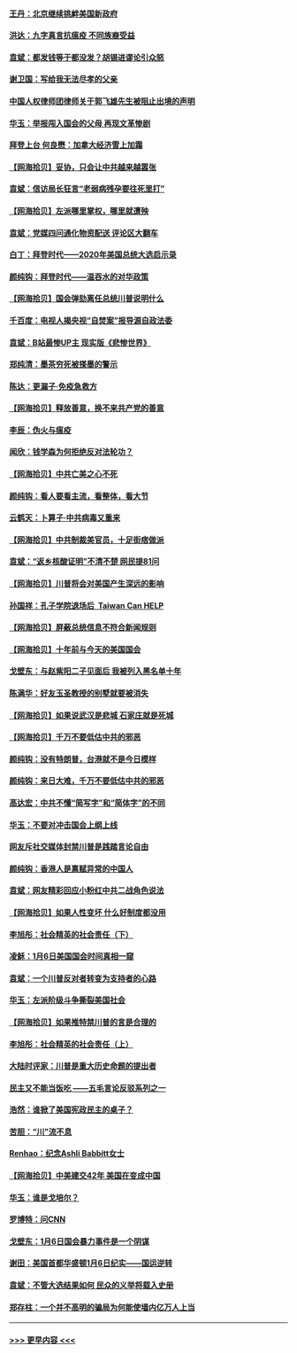 #### [王丹：北京继续挑衅美国新政府](../pages/nsc993/n12722456.md?t=01302002) 
#### [洪达：九字真言抗瘟疫 不同族裔受益](../pages/nsc993/n12722448.md?t=01302002) 
#### [袁斌：都发钱等于都没发？胡锡进谬论引众怒](../pages/nsc993/n12722393.md?t=01302002) 
#### [谢卫国：写给我无法尽孝的父亲](../pages/nsc993/n12720325.md?t=01302002) 
#### [中国人权律师团律师关于郭飞雄先生被阻止出境的声明](../pages/nsc993/n12720203.md?t=01302002) 
#### [华玉：举报闯入国会的父母 再现文革惨剧](../pages/nsc993/n12719070.md?t=01302002) 
#### [拜登上台 何良懋：加拿大经济雪上加霜](../pages/nsc993/n12718943.md?t=01302002) 
#### [【网海拾贝】妥协，只会让中共越来越嚣张](../pages/nsc993/n12717392.md?t=01302002) 
#### [袁斌：信访局长狂言“老弱病残孕要往死里打”](../pages/nsc993/n12717343.md?t=01302002) 
#### [【网海拾贝】左派哪里掌权，哪里就遭殃](../pages/nsc993/n12715009.md?t=01302002) 
#### [袁斌：党媒四问通化物资配送 评论区大翻车](../pages/nsc993/n12714950.md?t=01302002) 
#### [白丁：拜登时代——2020年美国总统大选启示录](../pages/nsc993/n12714920.md?t=01302002) 
#### [颜纯钩：拜登时代——温吞水的对华政策](../pages/nsc993/n12713245.md?t=01302002) 
#### [【网海拾贝】国会弹劾离任总统川普说明什么](../pages/nsc993/n12712816.md?t=01302002) 
#### [千百度：电视人揭央视“自焚案”报导源自政法委](../pages/nsc993/n12709760.md?t=01302002) 
#### [袁斌：B站最惨UP主 现实版《悲惨世界》](../pages/nsc993/n12709686.md?t=01302002) 
#### [郑纯清：墨茶穷死被搽墨的警示](../pages/nsc993/n12709262.md?t=01302002) 
#### [陈达：更漏子·免疫急救方](../pages/nsc993/n12709244.md?t=01302002) 
#### [【网海拾贝】释放善意，换不来共产党的善意](../pages/nsc993/n12708361.md?t=01302002) 
#### [李辰：伪火与瘟疫](../pages/nsc993/n12707981.md?t=01302002) 
#### [闻欣：钱学森为何拒绝反对法轮功？](../pages/nsc993/n12707407.md?t=01302002) 
#### [【网海拾贝】中共亡美之心不死](../pages/nsc993/n12707621.md?t=01302002) 
#### [颜纯钩：看人要看主流，看整体，看大节](../pages/nsc993/n12707536.md?t=01302002) 
#### [云鹤天：卜算子‧中共病毒又重来](../pages/nsc993/n12707408.md?t=01302002) 
#### [【网海拾贝】中共制裁美官员，十足街痞做派](../pages/nsc993/n12705115.md?t=01302002) 
#### [袁斌：“返乡核酸证明”不清不楚 网民提81问](../pages/nsc993/n12704982.md?t=01302002) 
#### [【网海拾贝】川普将会对美国产生深远的影响](../pages/nsc993/n12703045.md?t=01302002) 
#### [孙国祥：孔子学院退场后  Taiwan Can HELP](../pages/nsc993/n12702430.md?t=01302002) 
#### [【网海拾贝】屏蔽总统信息不符合新闻规则](../pages/nsc993/n12699998.md?t=01302002) 
#### [【网海拾贝】十年前与今天的美国国会](../pages/nsc993/n12696993.md?t=01302002) 
#### [戈壁东：与赵紫阳二子见面后 我被列入黑名单十年](../pages/nsc993/n12696215.md?t=01302002) 
#### [陈满华：好友玉圣教授的别墅就要被消失](../pages/nsc993/n12695411.md?t=01302002) 
#### [【网海拾贝】如果说武汉是悲城 石家庄就是死城](../pages/nsc993/n12694589.md?t=01302002) 
#### [【网海拾贝】千万不要低估中共的邪恶](../pages/nsc993/n12692771.md?t=01302002) 
#### [颜纯钩：没有特朗普，台港就不是今日模样](../pages/nsc993/n12692678.md?t=01302002) 
#### [颜纯钩：来日大难，千万不要低估中共的邪恶](../pages/nsc993/n12692080.md?t=01302002) 
#### [高达宏：中共不懂“简写字”和“简体字”的不同](../pages/nsc993/n12692068.md?t=01302002) 
#### [华玉：不要对冲击国会上纲上线](../pages/nsc993/n12689948.md?t=01302002) 
#### [网友斥社交媒体封禁川普是践踏言论自由](../pages/nsc993/n12687482.md?t=01302002) 
#### [颜纯钩：香港人是禀赋异常的中国人](../pages/nsc993/n12685142.md?t=01302002) 
#### [袁斌：网友精彩回应小粉红中共二战角色说法](../pages/nsc993/n12684994.md?t=01302002) 
#### [【网海拾贝】如果人性变坏 什么好制度都没用](../pages/nsc993/n12683000.md?t=01302002) 
#### [李旭彤：社会精英的社会责任（下）](../pages/nsc993/n12680604.md?t=01302002) 
#### [凌稣：1月6日美国国会时间真相一窥](../pages/nsc993/n12682780.md?t=01302002) 
#### [袁斌：一个川普反对者转变为支持者的心路](../pages/nsc993/n12682700.md?t=01302002) 
#### [华玉：左派阶级斗争撕裂美国社会](../pages/nsc993/n12681226.md?t=01302002) 
#### [【网海拾贝】如果推特禁川普的言是合理的](../pages/nsc993/n12681232.md?t=01302002) 
#### [李旭彤：社会精英的社会责任（上）](../pages/nsc993/n12680501.md?t=01302002) 
#### [大陆时评家：川普是重大历史命题的提出者](../pages/nsc993/n12679904.md?t=01302002) 
#### [民主又不能当饭吃 ——五毛言论反驳系列之一](../pages/nsc993/n12679877.md?t=01302002) 
#### [浩然：谁掀了美国宪政民主的桌子？](../pages/nsc993/n12679850.md?t=01302002) 
#### [苦胆：“川”流不息](../pages/nsc993/n12678388.md?t=01302002) 
#### [Renhao：纪念Ashli Babbitt女士](../pages/nsc993/n12678359.md?t=01302002) 
#### [【网海拾贝】中美建交42年 美国在变成中国](../pages/nsc993/n12678324.md?t=01302002) 
#### [华玉：谁是戈培尔？](../pages/nsc993/n12677515.md?t=01302002) 
#### [罗博特：问CNN](../pages/nsc993/n12677172.md?t=01302002) 
#### [戈壁东：1月6日国会暴力事件是一个阴谋](../pages/nsc993/n12674639.md?t=01302002) 
#### [谢田：美国首都华盛顿1月6日纪实——国运逆转](../pages/nsc993/n12673190.md?t=01302002) 
#### [袁斌：不管大选结果如何 民众的义举将载入史册](../pages/nsc993/n12672787.md?t=01302002) 
#### [郑存柱：一个并不高明的骗局为何能使墙内亿万人上当](../pages/nsc993/n12671449.md?t=01302002) 

----
#### [ >>> 更早内容 <<< ](../indexes/nsc993-earlier.md)
